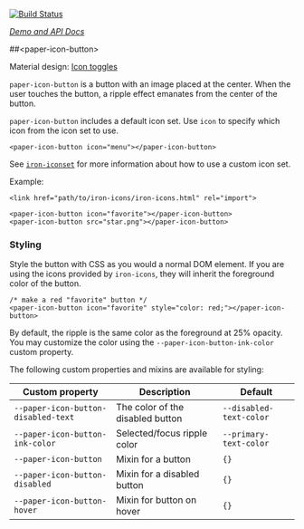 
<!---

This README is automatically generated from the comments in these files:
paper-icon-button.html

Edit those files, and our readme bot will duplicate them over here!
Edit this file, and the bot will squash your changes :)

-->

[![Build Status](https://travis-ci.org/PolymerElements/paper-icon-button.svg?branch=master)](https://travis-ci.org/PolymerElements/paper-icon-button)

_[Demo and API Docs](https://elements.polymer-project.org/elements/paper-icon-button)_


##&lt;paper-icon-button&gt;


Material design: [Icon toggles](https://www.google.com/design/spec/components/buttons.html#buttons-toggle-buttons)

`paper-icon-button` is a button with an image placed at the center. When the user touches
the button, a ripple effect emanates from the center of the button.

`paper-icon-button` includes a default icon set.  Use `icon` to specify which icon
from the icon set to use.

    <paper-icon-button icon="menu"></paper-icon-button>

See [`iron-iconset`](#iron-iconset) for more information about
how to use a custom icon set.

Example:

    <link href="path/to/iron-icons/iron-icons.html" rel="import">

    <paper-icon-button icon="favorite"></paper-icon-button>
    <paper-icon-button src="star.png"></paper-icon-button>

### Styling

Style the button with CSS as you would a normal DOM element. If you are using the icons
provided by `iron-icons`, they will inherit the foreground color of the button.

    /* make a red "favorite" button */
    <paper-icon-button icon="favorite" style="color: red;"></paper-icon-button>

By default, the ripple is the same color as the foreground at 25% opacity. You may
customize the color using the `--paper-icon-button-ink-color` custom property.

The following custom properties and mixins are available for styling:

Custom property | Description | Default
----------------|-------------|----------
`--paper-icon-button-disabled-text` | The color of the disabled button | `--disabled-text-color`
`--paper-icon-button-ink-color` | Selected/focus ripple color | `--primary-text-color`
`--paper-icon-button` | Mixin for a button | `{}`
`--paper-icon-button-disabled` | Mixin for a disabled button | `{}`
`--paper-icon-button-hover` | Mixin for button on hover | `{}`


